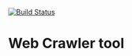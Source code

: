 [![Build Status](https://travis-ci.org/zstate/crawler.svg?branch=master)](https://travis-ci.org/zstate/crawler)

Web Crawler tool
================

